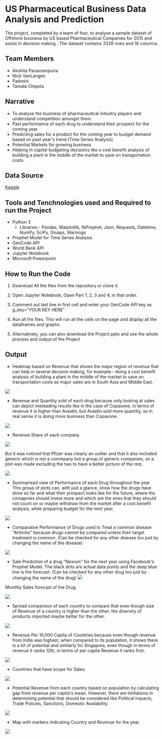 # US Pharmaceutical Business Data Analysis and Prediction
The project, completed by a team of four,  to analyse a sample dataset of Offshore business by US based Pharmaceutical Companies for 2015 and assist in decision making . The dataset contains 3326 rows and 16 columns.

## Team Members
* Akshita Parasrampuria
* Nick VanLangen
* Padmini
* Tamala Chipeta

## Narrative
* To analyse the business of pharmaceutical industry players and understand competition amongst them.
* Past performance of each drug to understand their prospect for the coming year.
* Predicting sales for a product for the coming year to budget demand based on past year's trend (Time Series Analysis)
* Potential Markets for growing business
* Helping in capital budgeting decisions like a cost benefit analysis of building a plant in the middle of the market to save on transportation costs.

## Data Source
[Kaggle](https://www.kaggle.com/mnshsh07/pharmaceutical-business-dataset)

## Tools and Tenchnologies used and Required to run the Project
* Python 3
	* Libraries:- Pandas, Matplotlib, fbProphet, Json, Requests, Datetime, NumPy, SciPy, Gmaps, Warnings
* Prophet Model for Time Series Analysis
* GeoCode API
* World Bank API
* Jupyter Notebook
* Microsoft Powerpoint

## How to Run the Code
1. Download All the files from the repository or clone it.

2. Open Jupyter Notebook, Open Part 1, 2, 3 and 4, in that order.
3. Comment out last line in first cell and enter your GeoCode API key as g_key="YOUR KEY HERE"
4. Run all the files. This will run all the cells on the page and display all the dataframes and graphs.
5. Alternatively, you can also download the Project.pptx and see the whole process and output of the Project  

## Output
* Heatmap based on Revenue that shows the major region of revenue that can help in several decision making, for example:- doing a cost benefit analysis of building a plant in the middle of the market to save on transportation costs as major sales are in South Asia and Middle East. 

![](Images/12.png)

 * Revenue and Quantity sold of each drug because only looking at sales can depict misleading results like in the case of Copaxone, in terms of revenue it is higher than Avastin, but Avastin sold more quantity, so in real sense it is doing more business than Copaxone.

![](Images/0.png)

 * Revenue Share of each company.

![](Images/1-2.png)

But it was noticed that Pfizer was clearly an outlier and that it also included generic which is not a commpany but a group of generic companies, so a plot was made excluding the two to have a better picture of the rest.

![](Images/1.png)

* Summarised view of Performance of each Drug throughout the year. This group of plots can, with just a glance, show how the drugs have done so far and what their prospect looks like for the future, where the comapnies should invest more and which are the ones that they should not count on or maybe withdraw from the market after a cost benefit analysis, while preparing budget for the next year. 

![](Images/2.png)

* Comparative Performance of Drugs used to Treat a common disease "Arthritis" because drugs cannot be compared unless their target treatment is common.
(Can be checked for any other disease too just by changing the name of the disease)

![](Images/3.png)

* Sale Prediction of a drug "Nexium" for the next year using Facebook's Prophet Model. The black dots are actual data points and the deep blue line is the forecast.
(Can be checked for any other drug too just by changing the name of the drug)
![](Images/4.png)

Monthly Sales forecast of the Drug

![](Images/5.png)
 
 * Spread comparison of each country to compare that even though size of Revenue of a country is higher than the other, the diversity of products imported maybe better for the other. 

 ![](Images/7.png)

 *  Revenue Per 10,000 Capita of Countries because even though revenue from India was highest, when compared to its population, it shows there is a lot of potential and similarly for Singapore, even though in terms of revenue it ranks 12th, in terms of per capita Revenue it ranks first.  

 ![](Images/10.png)

 * Countries that have scope for Sales.
 
 ![](Images/8.png)

* Potential Revenue from each country based on population by calculating gap from revenue per capita's mean. However, there are limitations in determining potential that should be considered like Political impacts, Trade Policies, Sanctions, Domestic Availability.

![](Images/9.png)

* Map with markers indicating Country and Revenue for the year. 

![](Images/6.png)

